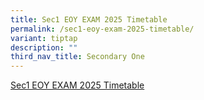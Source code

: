 ```yaml
---
title: Sec1 EOY EXAM 2025 Timetable
permalink: /sec1-eoy-exam-2025-timetable/
variant: tiptap
description: ""
third_nav_title: Secondary One
---
```

<p><a href="/files/EOY Exam TT 2025/NSS_Sec_1_End_of_Year_Exam_Timetable_2025.pdf" rel="noopener nofollow" target="_blank">Sec1 EOY EXAM 2025 Timetable</a>
</p>
